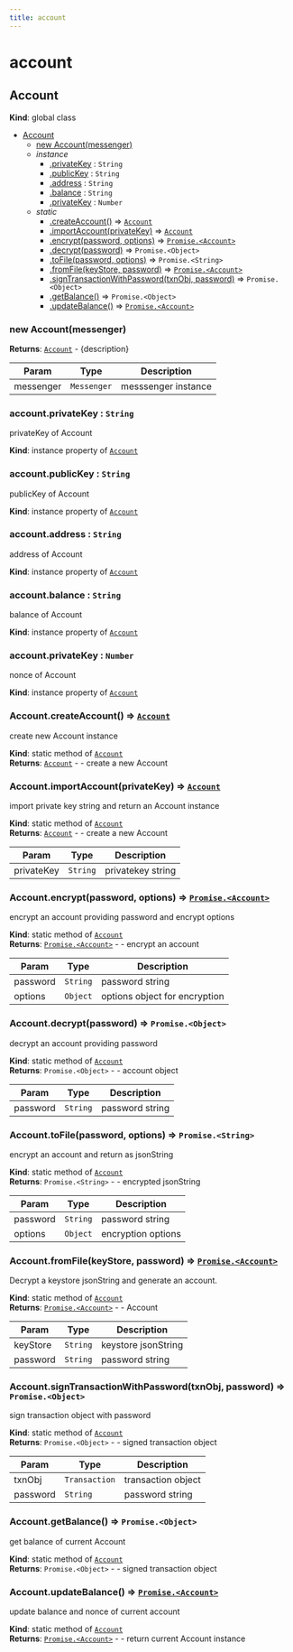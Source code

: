 ```yaml
---
title: account
---
```


# account

<a name="Account"></a>

## Account
**Kind**: global class  

* [Account](#Account)
    * [new Account(messenger)](#new_Account_new)
    * _instance_
        * [.privateKey](#Account+privateKey) : <code>String</code>
        * [.publicKey](#Account+publicKey) : <code>String</code>
        * [.address](#Account+address) : <code>String</code>
        * [.balance](#Account+balance) : <code>String</code>
        * [.privateKey](#Account+privateKey) : <code>Number</code>
    * _static_
        * [.createAccount()](#Account.createAccount) ⇒ [<code>Account</code>](#Account)
        * [.importAccount(privateKey)](#Account.importAccount) ⇒ [<code>Account</code>](#Account)
        * [.encrypt(password, options)](#Account.encrypt) ⇒ [<code>Promise.&lt;Account&gt;</code>](#Account)
        * [.decrypt(password)](#Account.decrypt) ⇒ <code>Promise.&lt;Object&gt;</code>
        * [.toFile(password, options)](#Account.toFile) ⇒ <code>Promise.&lt;String&gt;</code>
        * [.fromFile(keyStore, password)](#Account.fromFile) ⇒ [<code>Promise.&lt;Account&gt;</code>](#Account)
        * [.signTransactionWithPassword(txnObj, password)](#Account.signTransactionWithPassword) ⇒ <code>Promise.&lt;Object&gt;</code>
        * [.getBalance()](#Account.getBalance) ⇒ <code>Promise.&lt;Object&gt;</code>
        * [.updateBalance()](#Account.updateBalance) ⇒ [<code>Promise.&lt;Account&gt;</code>](#Account)

<a name="new_Account_new"></a>

### new Account(messenger)
**Returns**: [<code>Account</code>](#Account) - {description}  

| Param | Type | Description |
| --- | --- | --- |
| messenger | <code>Messenger</code> | messsenger instance |

<a name="Account+privateKey"></a>

### account.privateKey : <code>String</code>
privateKey of Account

**Kind**: instance property of [<code>Account</code>](#Account)  
<a name="Account+publicKey"></a>

### account.publicKey : <code>String</code>
publicKey of Account

**Kind**: instance property of [<code>Account</code>](#Account)  
<a name="Account+address"></a>

### account.address : <code>String</code>
address of Account

**Kind**: instance property of [<code>Account</code>](#Account)  
<a name="Account+balance"></a>

### account.balance : <code>String</code>
balance of Account

**Kind**: instance property of [<code>Account</code>](#Account)  
<a name="Account+privateKey"></a>

### account.privateKey : <code>Number</code>
nonce of Account

**Kind**: instance property of [<code>Account</code>](#Account)  
<a name="Account.createAccount"></a>

### Account.createAccount() ⇒ [<code>Account</code>](#Account)
create new Account instance

**Kind**: static method of [<code>Account</code>](#Account)  
**Returns**: [<code>Account</code>](#Account) - - create a new Account  
<a name="Account.importAccount"></a>

### Account.importAccount(privateKey) ⇒ [<code>Account</code>](#Account)
import private key string and return an Account instance

**Kind**: static method of [<code>Account</code>](#Account)  
**Returns**: [<code>Account</code>](#Account) - - create a new Account  

| Param | Type | Description |
| --- | --- | --- |
| privateKey | <code>String</code> | privatekey string |

<a name="Account.encrypt"></a>

### Account.encrypt(password, options) ⇒ [<code>Promise.&lt;Account&gt;</code>](#Account)
encrypt an account providing password and encrypt options

**Kind**: static method of [<code>Account</code>](#Account)  
**Returns**: [<code>Promise.&lt;Account&gt;</code>](#Account) - - encrypt an account  

| Param | Type | Description |
| --- | --- | --- |
| password | <code>String</code> | password string |
| options | <code>Object</code> | options object for encryption |

<a name="Account.decrypt"></a>

### Account.decrypt(password) ⇒ <code>Promise.&lt;Object&gt;</code>
decrypt an account providing password

**Kind**: static method of [<code>Account</code>](#Account)  
**Returns**: <code>Promise.&lt;Object&gt;</code> - - account object  

| Param | Type | Description |
| --- | --- | --- |
| password | <code>String</code> | password string |

<a name="Account.toFile"></a>

### Account.toFile(password, options) ⇒ <code>Promise.&lt;String&gt;</code>
encrypt an account and return as jsonString

**Kind**: static method of [<code>Account</code>](#Account)  
**Returns**: <code>Promise.&lt;String&gt;</code> - - encrypted jsonString  

| Param | Type | Description |
| --- | --- | --- |
| password | <code>String</code> | password string |
| options | <code>Object</code> | encryption options |

<a name="Account.fromFile"></a>

### Account.fromFile(keyStore, password) ⇒ [<code>Promise.&lt;Account&gt;</code>](#Account)
Decrypt a keystore jsonString and generate an account.

**Kind**: static method of [<code>Account</code>](#Account)  
**Returns**: [<code>Promise.&lt;Account&gt;</code>](#Account) - - Account  

| Param | Type | Description |
| --- | --- | --- |
| keyStore | <code>String</code> | keystore jsonString |
| password | <code>String</code> | password string |

<a name="Account.signTransactionWithPassword"></a>

### Account.signTransactionWithPassword(txnObj, password) ⇒ <code>Promise.&lt;Object&gt;</code>
sign transaction object with password

**Kind**: static method of [<code>Account</code>](#Account)  
**Returns**: <code>Promise.&lt;Object&gt;</code> - - signed transaction object  

| Param | Type | Description |
| --- | --- | --- |
| txnObj | <code>Transaction</code> | transaction object |
| password | <code>String</code> | password string |

<a name="Account.getBalance"></a>

### Account.getBalance() ⇒ <code>Promise.&lt;Object&gt;</code>
get balance of current Account

**Kind**: static method of [<code>Account</code>](#Account)  
**Returns**: <code>Promise.&lt;Object&gt;</code> - - signed transaction object  
<a name="Account.updateBalance"></a>

### Account.updateBalance() ⇒ [<code>Promise.&lt;Account&gt;</code>](#Account)
update balance and nonce of current account

**Kind**: static method of [<code>Account</code>](#Account)  
**Returns**: [<code>Promise.&lt;Account&gt;</code>](#Account) - - return current Account instance  
